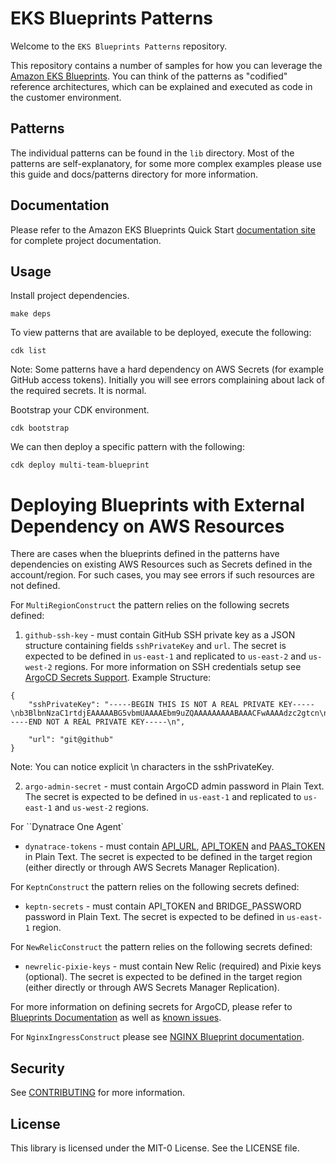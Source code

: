 # EKS Blueprints Patterns

Welcome to the `EKS Blueprints Patterns` repository.

This repository contains a number of samples for how you can leverage the [Amazon EKS Blueprints](https://github.com/aws-quickstart/cdk-eks-blueprints). You can think of the patterns as "codified" reference architectures, which can be explained and executed as code in the customer environment.

## Patterns

The individual patterns can be found in the `lib` directory.  Most of the patterns are self-explanatory, for some more complex examples please use this guide and docs/patterns directory for more information.

## Documentation

Please refer to the Amazon EKS Blueprints Quick Start [documentation site](https://aws-quickstart.github.io/cdk-eks-blueprints/) for complete project documentation.

## Usage

Install project dependencies.

```
make deps
```

To view patterns that are available to be deployed, execute the following:

```
cdk list
```

Note: Some patterns have a hard dependency on AWS Secrets (for example GitHub access tokens). Initially you will see errors complaining about lack of the required secrets. It is normal.

Bootstrap your CDK environment.

```
cdk bootstrap
```

We can then deploy a specific pattern with the following:

```
cdk deploy multi-team-blueprint
```

# Deploying Blueprints with External Dependency on AWS Resources

There are cases when the blueprints defined in the patterns have dependencies on existing AWS Resources such as Secrets defined in the account/region.
For such cases, you may see errors if such resources are not defined.

For `MultiRegionConstruct` the pattern relies on the following secrets defined:

1. `github-ssh-key` - must contain GitHub SSH private key as a JSON structure containing fields `sshPrivateKey` and `url`. The secret is expected to be defined in `us-east-1` and replicated to `us-east-2` and `us-west-2` regions. For more information on SSH credentials setup see [ArgoCD Secrets Support](https://aws-quickstart.github.io/cdk-eks-blueprints/addons/argo-cd/#secrets-support).
Example Structure:
````
{
    "sshPrivateKey": "-----BEGIN THIS IS NOT A REAL PRIVATE KEY-----\nb3BlbnNzaC1rtdjEAAAAABG5vbmUAAAAEbm9uZQAAAAAAAAABAAACFwAAAAdzc2gtcn\nNhAAAAAwEAAQAAAgEAy82zTTDStK+s0dnaYzE7vLSAcwsiHM8gN\nhq2p5TfcjCcYUWetyu6e/xx5Rh+AwbVvDV5h9QyMw4NJobwuj5PBnhkc3QfwJAO5wOnl7R\nGbehIleWWZLs9qq`DufViQsa0fDwP6JCrqD14aIozg6sJ0Oqi7vQkV+jR0ht/\nuFO1ANXBn2ih0ZpXeHSbPDLeZQjlOBrbGytnCbdvLtfGEsV0WO2oIieWVXJj/zzpKuMmrr\nebPsfwr36nLprOQV6IhDDo\n-----END NOT A REAL PRIVATE KEY-----\n",

    "url": "git@github"
}
````
Note: You can notice explicit \n characters in the sshPrivateKey.

2. `argo-admin-secret` - must contain ArgoCD admin password in Plain Text. The secret is expected to be defined in `us-east-1` and replicated to `us-east-1` and `us-west-2` regions.

For ``Dynatrace One Agent`

- `dynatrace-tokens` - must contain [API_URL](https://github.com/dynatrace-oss/dynatrace-ssp-addon#aws-secret-manager-secrets), [API_TOKEN](https://github.com/dynatrace-oss/dynatrace-eks-blueprints-addon#aws-secret-manager-secrets) and [PAAS_TOKEN](https://github.com/dynatrace-oss/dynatrace-eks-blueprints-addon#aws-secret-manager-secrets) in Plain Text. The secret is expected to be defined in the target region (either directly or through AWS Secrets Manager Replication). 

For `KeptnConstruct` the pattern relies on the following secrets defined:

- `keptn-secrets` - must contain API_TOKEN and BRIDGE_PASSWORD password in Plain Text. The secret is expected to be defined in `us-east-1` region.

For `NewRelicConstruct` the pattern relies on the following secrets defined:

- `newrelic-pixie-keys` - must contain New Relic (required) and Pixie keys (optional). The secret is expected to be defined in the target region (either directly or through AWS Secrets Manager Replication).

For more information on defining secrets for ArgoCD, please refer to [Blueprints Documentation](https://aws-quickstart.github.io/cdk-eks-blueprints/addons/argo-cd/#secrets-support) as well as [known issues](https://aws-quickstart.github.io/cdk-eks-blueprints/addons/argo-cd/#known-issues).

For `NginxIngressConstruct`  please see [NGINX Blueprint documentation](docs/patterns/nginx.md).

## Security

See [CONTRIBUTING](CONTRIBUTING.md#security-issue-notifications) for more information.

## License

This library is licensed under the MIT-0 License. See the LICENSE file.
